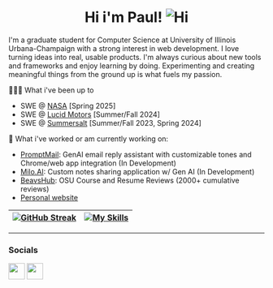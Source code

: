 <div align="center">
  <h1>
    Hi i'm Paul! <img src="https://user-images.githubusercontent.com/18350557/176309783-0785949b-9127-417c-8b55-ab5a4333674e.gif" alt="Hi" />
  </h1>
</div>

I'm a graduate student for Computer Science at University of Illinois Urbana-Champaign with a strong interest in web development. I love turning ideas into real, usable products. I'm always curious about new tools and frameworks and enjoy learning by doing. Experimenting and creating meaningful things from the ground up is what fuels my passion.

👨🏻‍💻 What i've been up to
- SWE @ [NASA](https://www.nasa.gov/) [Spring 2025]
- SWE @ [Lucid Motors](https://lucidmotors.com/) [Summer/Fall 2024]
- SWE @ [Summersalt](https://www.summersalt.com/) [Summer/Fall 2023, Spring 2024]

🔭 What i've worked or am currently working on:
- [PromptMail](https://github.com/kavasg/Promptmail): GenAI email reply assistant with customizable tones and Chrome/web app integration (In Development)
- [Milo.AI](https://github.com/paul-nguyen-1/milo.ai): Custom notes sharing application w/ Gen AI (In Development)
- [BeavsHub](https://github.com/paul-nguyen-1/BeavsHubV2): OSU Course and Resume Reviews (2000+ cumulative reviews)
- [Personal website](https://paulnguyen.vercel.app/)


|[![GitHub Streak](https://nirzak-streak-stats.vercel.app?user=paul-nguyen-1&card_width=400&background=45%2CFDE6A4%2CFFFFFF&hide_current_streak=true&hide_longest_streak=true)](https://git.io/streak-stats) |[![My Skills](https://skillicons.dev/icons?i=py,java,cpp,react,django,flask,js,nextjs,ts,html,css,tailwind,figma,aws,fastapi,redux,ai,prisma,fastapi,git,github,vscode&perline=11&theme=light)](https://github.com/paul-nguyen-1 "skills") |
|---|---|

---
### Socials

<p align="left"> <a href="https://www.github.com/paul-nguyen-1" target="_blank" rel="noreferrer"><img src="https://raw.githubusercontent.com/danielcranney/readme-generator/main/public/icons/socials/github.svg" width="32" height="32" /></a> <a href="https://www.linkedin.com/in/paul-nguyen--/" target="_blank" rel="noreferrer"><img src="https://raw.githubusercontent.com/danielcranney/readme-generator/main/public/icons/socials/linkedin.svg" width="32" height="32" /></a></p>

<!--
**paul-nguyen-1/paul-nguyen-1** is a ✨ _special_ ✨ repository because its `README.md` (this file) appears on your GitHub profile.

Here are some ideas to get you started:

- 🔭 I’m currently working on ...
- 🌱 I’m currently learning ...
- 👯 I’m looking to collaborate on ...
- 🤔 I’m looking for help with ...
- 💬 Ask me about ...
- 📫 How to reach me: ...
- 😄 Pronouns: ...
- ⚡ Fun fact: ...
-->

